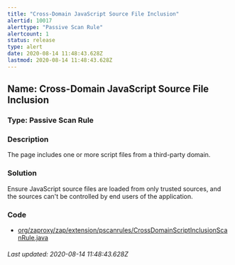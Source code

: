 ```yaml
---
title: "Cross-Domain JavaScript Source File Inclusion"
alertid: 10017
alerttype: "Passive Scan Rule"
alertcount: 1
status: release
type: alert
date: 2020-08-14 11:48:43.628Z
lastmod: 2020-08-14 11:48:43.628Z
---
```

## Name: Cross-Domain JavaScript Source File Inclusion

### Type: Passive Scan Rule


### Description

The page includes one or more script files from a third-party domain.

### Solution

Ensure JavaScript source files are loaded from only trusted sources, and the sources can't be controlled by end users of the application.

### Code

 * [org/zaproxy/zap/extension/pscanrules/CrossDomainScriptInclusionScanRule.java](https://github.com/zaproxy/zap-extensions/blob/master/addOns/pscanrules/src/main/java/org/zaproxy/zap/extension/pscanrules/CrossDomainScriptInclusionScanRule.java)

###### Last updated: 2020-08-14 11:48:43.628Z
